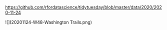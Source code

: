 https://github.com/rfordatascience/tidytuesday/blob/master/data/2020/2020-11-24

![](20201124-W48-Washington Trails.png)
